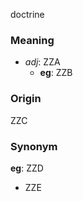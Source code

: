 doctrine
### Meaning
+ _adj_: ZZA
	+ __eg__: ZZB

### Origin

ZZC

### Synonym

__eg__: ZZD

+ ZZE



